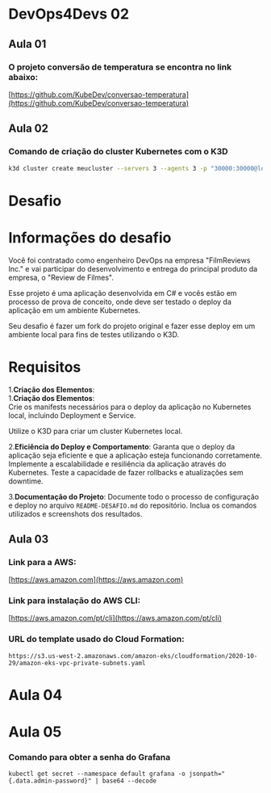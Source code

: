 # DevOps4Devs 02

## Aula 01
### O projeto conversão de temperatura se encontra no link abaixo:

[https://github.com/KubeDev/conversao-temperatura](https://github.com/KubeDev/conversao-temperatura)

## Aula 02
### Comando de criação do cluster Kubernetes com o K3D
```bash
k3d cluster create meucluster --servers 3 --agents 3 -p "30000:30000@loadbalancer"
```

# Desafio

# Informações do desafio
Você foi contratado como engenheiro DevOps na empresa "FilmReviews Inc." e vai participar do desenvolvimento e entrega do principal produto da empresa, o "Review de Filmes".

Esse projeto é uma aplicação desenvolvida em C# e vocês estão em processo de prova de conceito, onde deve ser testado o deploy da aplicação em um ambiente Kubernetes.

Seu desafio é fazer um fork do projeto original e fazer esse deploy em um ambiente local para fins de testes utilizando o K3D.

# Requisitos
1.**Criação dos Elementos**:<br/>
1.**Criação dos Elementos**:<br/>
Crie os manifests necessários para o deploy da aplicação no Kubernetes local, incluindo Deployment e Service.<br/>

Utilize o K3D para criar um cluster Kubernetes local.

2.**Eficiência do Deploy e Comportamento**:
Garanta que o deploy da aplicação seja eficiente e que a aplicação esteja funcionando corretamente.
Implemente a escalabilidade e resiliência da aplicação através do Kubernetes.
Teste a capacidade de fazer rollbacks e atualizações sem downtime.

3.**Documentação do Projeto**:
Documente todo o processo de configuração e deploy no arquivo `README-DESAFIO.md` do repositório.
Inclua os comandos utilizados e screenshots dos resultados.

## Aula 03

### Link para a AWS:

[https://aws.amazon.com](https://aws.amazon.com)

### Link para instalação do AWS CLI:

[https://aws.amazon.com/pt/cli](https://aws.amazon.com/pt/cli)

### URL do template usado do Cloud Formation:
```
https://s3.us-west-2.amazonaws.com/amazon-eks/cloudformation/2020-10-29/amazon-eks-vpc-private-subnets.yaml
```

# Aula 04

# Aula 05 

### Comando para obter a senha do Grafana
```
kubectl get secret --namespace default grafana -o jsonpath="{.data.admin-password}" | base64 --decode
```


